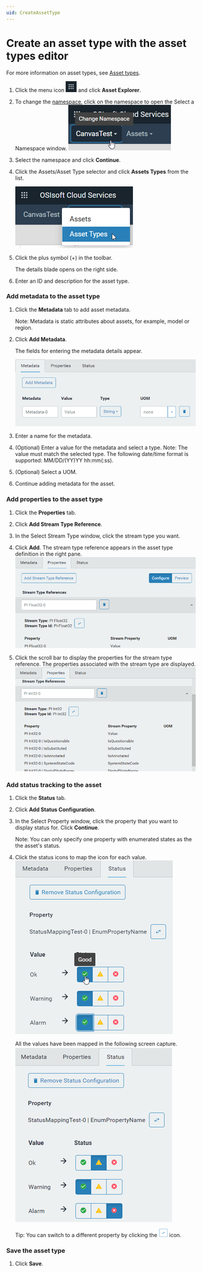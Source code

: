 ```yaml
---
uid: CreateAssetType
---
```


# Create an asset type with the asset types editor

For more information on asset types, see [Asset types](xref:AssetTypes).

1. Click the menu icon ![menu icon](..\images\icon_navigation_bigger.png) and click **Asset Explorer**.

2. To change the [namespace](xref:AccountManagementConcepts#namespace), click on the namespace to open the Select a Namespace window.
    ![Namespace icon](..\images\namespace-icon.png)
    
3. Select the namespace and click **Continue**.

4. Click the Assets/Asset Type selector and click **Assets Types** from the list.

    ![Asset Type selector](..\images\asset-type-picker.png)

5. Click the plus symbol (+) in the toolbar.

    The details blade opens on the right side.

6. Enter an ID and description for the asset type.

### Add metadata to the asset type

1. Click the **Metadata** tab to add asset metadata.

   Note: Metadata is static attributes about assets, for example, model or region.

   <!-- We need a definition for metadata that covers its use in different OCS contexts. --> 

2. Click **Add Metadata**.

    The fields for entering the metadata details appear. 

    ![Metadata fields](..\images\metadata-fields.png)

4. Enter a name for the metadata.

5. (Optional) Enter a value for the metadata and select a type. 
   Note: The value must match the selected type. The following date/time format is supported: MM/DD/(YY)YY hh:mm(:ss).

   <!--WRITER NOTE: What date/time formats are supported? Is this the same as for PI Server? i.e., Microsoft standard date/time formats? -->

6. (Optional) Select a UOM.

7. Continue adding metadata for the asset. 

### Add properties to the asset type

1. Click the **Properties** tab. 

2. Click **Add Stream Type Reference**.

3. In the Select Stream Type window, click the stream type you want.

4. Click **Add**.
   The stream type reference appears in the asset type definition in the right pane. 
   ![Stream type reference](..\images\stream-type-reference.png)

5. Click the scroll bar to display the properties for the stream type reference.
    The properties associated with the stream type are displayed.
    ![Stream type reference](..\images\stream-type-reference-properties.png)

### Add status tracking to the asset

1. Click the **Status** tab.
2. Click **Add Status Configuration**.
3. In the Select Property window, click the property that you want to display status for. Click **Continue**.

    Note: You can only specify one property with enumerated states as the the asset's status.

1. Click the status icons to map the icon for each value.
    ![Mapping status icons](..\images\map-status-values.png)
    
    All the values have been mapped in the following screen capture.
    ![Mapped status](..\images\mapped-status-values.png)
    
    Tip: You can switch to a different property by clicking the ![Change property icon](..\images\change-property-icon.png) icon.
    
### Save the asset type

1. Click **Save**. 